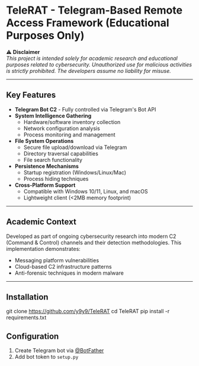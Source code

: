 ﻿# TeleRAT - Telegram-Based Remote Access Framework (Educational Purposes Only)

⚠️ **Disclaimer**  
*This project is intended solely for academic research and educational purposes related to cybersecurity. Unauthorized use for malicious activities is strictly prohibited. The developers assume no liability for misuse.*

---

## Key Features
- **Telegram Bot C2** - Fully controlled via Telegram's Bot API
- **System Intelligence Gathering**  
  - Hardware/software inventory collection
  - Network configuration analysis
  - Process monitoring and management
- **File System Operations**  
  - Secure file upload/download via Telegram
  - Directory traversal capabilities
  - File search functionality
- **Persistence Mechanisms**  
  - Startup registration (Windows/Linux/Mac)
  - Process hiding techniques
- **Cross-Platform Support**  
  - Compatible with Windows 10/11, Linux, and macOS
  - Lightweight client (<2MB memory footprint)

---

## Academic Context
Developed as part of ongoing cybersecurity research into modern C2 (Command & Control) channels and their detection methodologies. This implementation demonstrates:

- Messaging platform vulnerabilities
- Cloud-based C2 infrastructure patterns
- Anti-forensic techniques in modern malware

---

## Installation

git clone https://github.com/y9y9/TeleRAT
cd TeleRAT
pip install -r requirements.txt


## Configuration
1. Create Telegram bot via [@BotFather](https://t.me/BotFather)
2. Add bot token to `setup.py`
